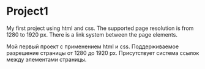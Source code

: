 # Project1
My first project using html and css. The supported page resolution is from 1280 to 1920 px. There is a link system between the page elements.

Мой первый проект с применением html и css. Поддерживаемое разрешение страницы от 1280 до 1920 px. Присутствует система ссылок между элементами страницы.

